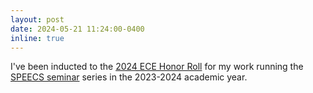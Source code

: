 ```yaml
---
layout: post
date: 2024-05-21 11:24:00-0400
inline: true
---
```


I've been inducted to the [2024 ECE Honor Roll](https://ece.engin.umich.edu/stories/four-students-inducted-into-the-2023-2024-excellence-in-ece-honor-roll) for my work running the [SPEECS seminar](https://public.websites.umich.edu/~speecsseminar/) series in the 2023-2024 academic year.
